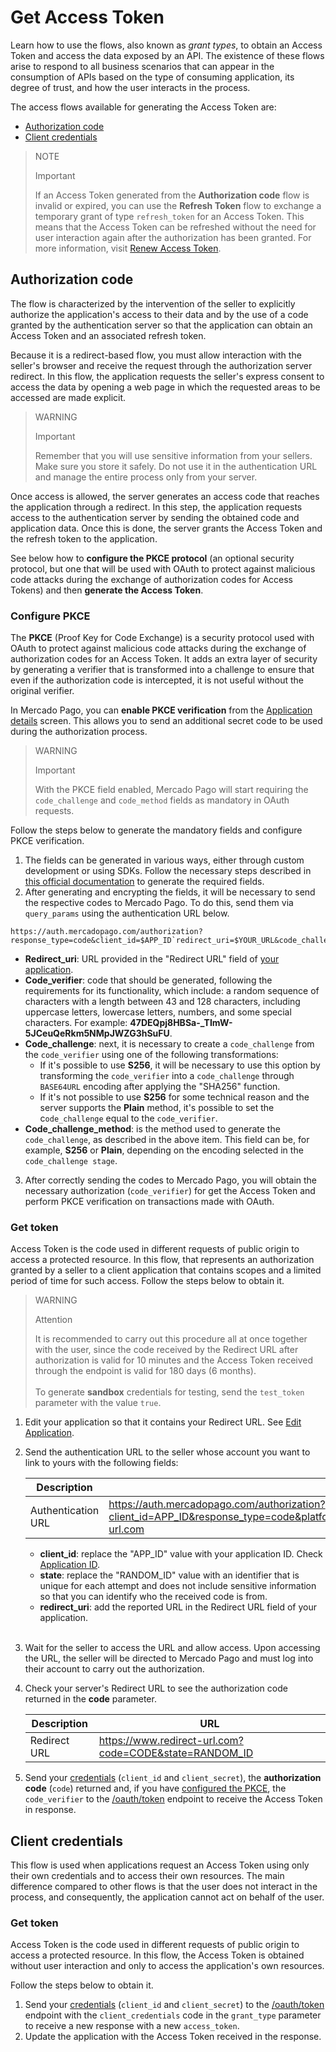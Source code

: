 # Get Access Token

Learn how to use the flows, also known as _grant types_, to obtain an Access Token and access the data exposed by an API. The existence of these flows arise to respond to all business scenarios that can appear in the consumption of APIs based on the type of consuming application, its degree of trust, and how the user interacts in the process.

The access flows available for generating the Access Token are:

- [Authorization code](/developers/en/docs/security/oauth/creation#bookmark_authorization_code)
- [Client credentials](/developers/en/docs/security/oauth/creation#bookmark_client_credentials)

> NOTE
>
> Important
>
> If an Access Token generated from the **Authorization code** flow is invalid or expired, you can use the **Refresh Token** flow to exchange a temporary grant of type `refresh_token` for an Access Token. This means that the Access Token can be refreshed without the need for user interaction again after the authorization has been granted. For more information, visit [Renew Access Token](/developers/en/guides/additional-content/security/oauth/renewal).

## Authorization code

The flow is characterized by the intervention of the seller to explicitly authorize the application's access to their data and by the use of a code granted by the authentication server so that the application can obtain an Access Token and an associated refresh token.
 
Because it is a redirect-based flow, you must allow interaction with the seller's browser and receive the request through the authorization server redirect. In this flow, the application requests the seller's express consent to access the data by opening a web page in which the requested areas to be accessed are made explicit.

> WARNING
>
> Important
>
> Remember that you will use sensitive information from your sellers. Make sure you store it safely. Do not use it in the authentication URL and manage the entire process only from your server.
  
Once access is allowed, the server generates an access code that reaches the application through a redirect. In this step, the application requests access to the authentication server by sending the obtained code and application data. Once this is done, the server grants the Access Token and the refresh token to the application.

See below how to **configure the PKCE protocol** (an optional security protocol, but one that will be used with OAuth to protect against malicious code attacks during the exchange of authorization codes for Access Tokens) and then **generate the Access Token**.

### Configure PKCE

The **PKCE** (Proof Key for Code Exchange) is a security protocol used with OAuth to protect against malicious code attacks during the exchange of authorization codes for an Access Token. It adds an extra layer of security by generating a verifier that is transformed into a challenge to ensure that even if the authorization code is intercepted, it is not useful without the original verifier.

In Mercado Pago, you can **enable PKCE verification** from the [Application details](/developers/en/docs/your-integrations/application-details) screen. This allows you to send an additional secret code to be used during the authorization process.

> WARNING
>
> Important
>
> With the PKCE field enabled, Mercado Pago will start requiring the `code_challenge` and `code_method` fields as mandatory in OAuth requests.

Follow the steps below to generate the mandatory fields and configure PKCE verification.

1. The fields can be generated in various ways, either through custom development or using SDKs. Follow the necessary steps described in [this official documentation](https://datatracker.ietf.org/doc/html/rfc7636#section-4) to generate the required fields.
2. After generating and encrypting the fields, it will be necessary to send the respective codes to Mercado Pago. To do this, send them via `query_params` using the authentication URL below.

```URL
https://auth.mercadopago.com/authorization?response_type=code&client_id=$APP_ID`redirect_uri=$YOUR_URL&code_challenge=$CODE_CHALLENGE&code_challenge_method=$CODE_METHOD
```

- **Redirect_uri**: URL provided in the "Redirect URL" field of [your application](/developers/en/docs/your-integrations/application-details).
- **Code_verifier**: code that should be generated, following the requirements for its functionality, which include: a random sequence of characters with a length between 43 and 128 characters, including uppercase letters, lowercase letters, numbers, and some special characters. For example: **47DEQpj8HBSa-_TImW-5JCeuQeRkm5NMpJWZG3hSuFU**.
- **Code_challenge**: next, it is necessary to create a `code_challenge` from the `code_verifier` using one of the following transformations:
  - If it's possible to use **S256**, it will be necessary to use this option by transforming the `code_verifier` into a `code_challenge` through `BASE64URL` encoding after applying the "SHA256" function.
  - If it's not possible to use **S256** for some technical reason and the server supports the **Plain** method, it's possible to set the c`ode_challenge` equal to the `code_verifier`.
- **Code_challenge_method**: is the method used to generate the `code_challenge`, as described in the above item. This field can be, for example, **S256** or **Plain**, depending on the encoding selected in the `code_challenge stage`. </br>

3. After correctly sending the codes to Mercado Pago, you will obtain the necessary authorization (`code_verifier`)  for get the Access Token and perform PKCE verification on transactions made with OAuth.

### Get token

Access Token is the code used in different requests of public origin to access a protected resource. In this flow, that represents an authorization granted by a seller to a client application that contains scopes and a limited period of time for such access. Follow the steps below to obtain it.

> WARNING
>
> Attention
>
> It is recommended to carry out this procedure all at once together with the user, since the code received by the Redirect URL after authorization is valid for 10 minutes and the Access Token received through the endpoint is valid for 180 days (6 months).
> <br><br>
> To generate **sandbox** credentials for testing, send the `test_token` parameter with the value `true`.

1. Edit your application so that it contains your Redirect URL. See [Edit Application](/developers/en/guides/additional-content/your-integrations/application-details).
2. Send the authentication URL to the seller whose account you want to link to yours with the following fields:

    |Description|URL| 
    |---|---|
    | Authentication URL | https://auth.mercadopago.com/authorization?client_id=APP_ID&response_type=code&platform_id=mp&state=RANDOM_ID&redirect_uri=https://www.redirect-url.com |
     * **client_id**: replace the "APP_ID" value with your application ID. Check [Application ID](/developers/en/guides/additional-content/your-integrations/application-details).
     * **state**: replace the "RANDOM_ID" value with an identifier that is unique for each attempt and does not include sensitive information so that you can identify who the received code is from.
     * **redirect_uri**: add the reported URL in the Redirect URL field of your application.
     <br/>
3. Wait for the seller to access the URL and allow access. Upon accessing the URL, the seller will be directed to Mercado Pago and must log into their account to carry out the authorization.
4. Check your server's Redirect URL to see the authorization code returned in the **code** parameter.
 
   |Description|URL|  
   |---|---|
   | Redirect URL | https://www.redirect-url.com?code=CODE&state=RANDOM_ID |
 
5. Send your [credentials](/developers/en/docs/your-integrations/credentials) (`client_id` and `client_secret`), the **authorization code** (`code`) returned and, if you have [configured the PKCE](/developers/en/docs/security/oauth/creation#:~:text=Access%20Token.-,Configure%20PKCE,-The%20PKCE%20), the `code_verifier` to the [/oauth/token](/developers/en/reference/oauth/_oauth_token/post) endpoint to receive the Access Token in response.

## Client credentials

This flow is used when applications request an Access Token using only their own credentials and to access their own resources. The main difference compared to other flows is that the user does not interact in the process, and consequently, the application cannot act on behalf of the user.

### Get token

Access Token is the code used in different requests of public origin to access a protected resource. In this flow, the Access Token is obtained without user interaction and only to access the application's own resources.

Follow the steps below to obtain it.

1. Send your [credentials](/developers/en/docs/your-integrations/credentials) (`client_id` and `client_secret`) to the [/oauth/token](/developers/en/reference/oauth/_oauth_token/post) endpoint with the `client_credentials` code in the `grant_type` parameter to receive a new response with a new `access_token`.
2. Update the application with the Access Token received in the response.